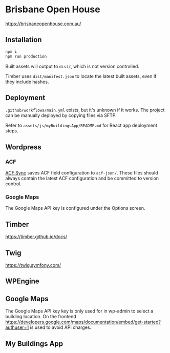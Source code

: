 # Brisbane Open House

https://brisbaneopenhouse.com.au/

## Installation

```bash
npm i
npm run production
```

Built assets will output to `dist/`, which is not version controlled.

Timber uses `dist/manifest.json` to locate the latest built assets, even if they include hashes.

## Deployment

`.github/workflows/main.yml` exists, but it's unknown if it works. The project can be manually deployed by copying files via SFTP.

Refer to `assets/js/myBuildingsApp/README.md` for React app deployment steps.

## Wordpress

### ACF

[ACF Sync](https://www.advancedcustomfields.com/resources/synchronized-json/) saves ACF field configuration to `acf-json/`. These files should always contain the latest ACF configuration and be committed to version control.

### Google Maps

The Google Maps API key is configured under the Options screen.

## Timber

https://timber.github.io/docs/

## Twig

https://twig.symfony.com/

## WPEngine

## Google Maps

The Google Maps API key key is only used for in wp-admin to select a building location. On the frontend https://developers.google.com/maps/documentation/embed/get-started?authuser=1 is used to avoid API charges.

## My Buildings App

